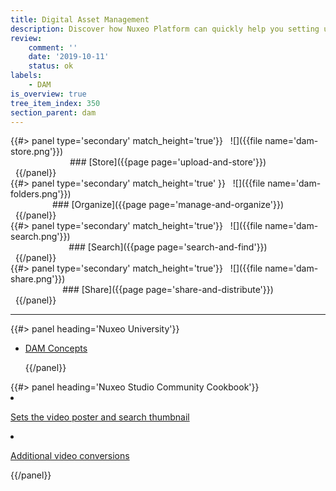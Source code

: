 ```yaml
---
title: Digital Asset Management
description: Discover how Nuxeo Platform can quickly help you setting up your DAM solution.
review:
    comment: ''
    date: '2019-10-11'
    status: ok
labels:
    - DAM
is_overview: true
tree_item_index: 350
section_parent: dam
---
```


<div class="row" data-equalizer data-equalize-on="medium">
<div class="column medium-3">
{{#> panel type='secondary' match_height='true'}}
&nbsp;
![]({{file name='dam-store.png'}})
<div align='center'>
### [Store]({{page page='upload-and-store'}})
</div>
&nbsp;
{{/panel}}
</div>
<div class="column medium-3">
{{#> panel type='secondary' match_height='true' }}
&nbsp;
![]({{file name='dam-folders.png'}})
<div align='center'>
### [Organize]({{page page='manage-and-organize'}})
</div>
&nbsp;
{{/panel}}
</div>
<div class="column medium-3">
{{#> panel type='secondary' match_height='true'}}
&nbsp;
![]({{file name='dam-search.png'}})
<div align='center'>
### [Search]({{page page='search-and-find'}})
</div>
&nbsp;
{{/panel}}
</div>
<div class="column medium-3">
{{#> panel type='secondary' match_height='true'}}
&nbsp;
![]({{file name='dam-share.png'}})
<div align='center'>
### [Share]({{page page='share-and-distribute'}})
</div>
&nbsp;
{{/panel}}
</div>
</div>

* * *

<div class="row" data-equalizer data-equalize-on="medium">
  <div class="column medium-6">{{#> panel heading='Nuxeo University'}}

- [DAM Concepts](https://university.nuxeo.com/learn/public/course/view/elearning/97/nuxeo-digital-asset-management-dam-concepts)

  {{/panel}}
  </div>
  <div class="column medium-6">{{#> panel heading='Nuxeo Studio Community Cookbook'}}

- [Sets the video poster and search thumbnail](https://github.com/nuxeo/nuxeo-studio-community-cookbook/blob/master/modules/nuxeo/video-thumbnail)
- [Additional video conversions](https://github.com/nuxeo/nuxeo-studio-community-cookbook/blob/master/modules/nuxeo/video-conversions)


  {{/panel}}
  </div>
</div>
